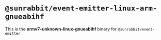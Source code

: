# `@sunrabbit/event-emitter-linux-arm-gnueabihf`

This is the **armv7-unknown-linux-gnueabihf** binary for `@sunrabbit/event-emitter`
